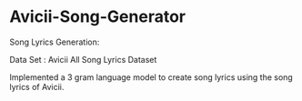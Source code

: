 # Avicii-Song-Generator
Song Lyrics Generation:

Data Set : Avicii All Song Lyrics Dataset

Implemented a 3 gram language model to create song lyrics using the song lyrics of Avicii.
